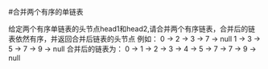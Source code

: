 #合并两个有序的单链表

给定两个有序单链表的头节点head1和head2,请合并两个有序链表，合并后的链表依然有序，并返回合并后链表的头节点
例如：
0 -> 2 -> 3 -> 7 -> null
1 -> 3 -> 5 -> 7 -> 9 -> null
合并后的链表为：
0 -> 1 -> 2 -> 3 -> 4 -> 5 -> 7 -> 7 -> 9 -> null
